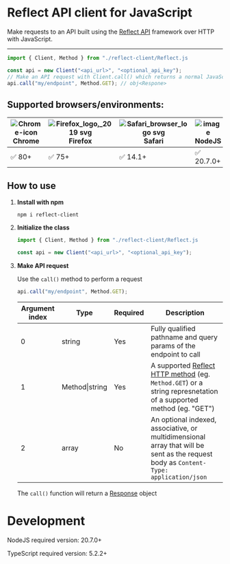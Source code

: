 # Reflect API client for JavaScript

Make requests to an API built using the [Reflect API](https://github.com/VictorWesterlund/reflect) framework over HTTP with JavaScript.

---

```js
import { Client, Method } from "./reflect-client/Reflect.js

const api = new Client("<api_url>", "<optional_api_key");
// Make an API request with Client.call() which returns a normal JavaScript Response object
api.call("my/endpoint", Method.GET); // obj<Respone>
```

## Supported browsers/environments:
![Chrome-icon](https://user-images.githubusercontent.com/35688133/230028928-dca1467d-8c63-4e69-9524-78e5751eaf24.png)<br>Chrome|![Firefox_logo,_2019 svg](https://user-images.githubusercontent.com/35688133/230029200-624d0126-9640-4b78-9eb5-a2e4be4e51be.png)<br>Firefox|![Safari_browser_logo svg](https://user-images.githubusercontent.com/35688133/230029381-e7162ba1-e9ef-4b34-803f-043b5d16d365.png)<br>Safari|![image](https://github.com/VictorWesterlund/reflect-client-js/assets/35688133/36ac25a9-cc69-415b-b3c8-7f328d80c16d)<br>NodeJS|![deno](https://github.com/VictorWesterlund/reflect-client-js/assets/35688133/beb98cb4-702b-45f1-a496-1aa66ef97130)<br>Deno
--|--|--|--|--
✅ 80+|✅ 75+|✅ 14.1+|✅ 20.7.0+|✅ 1.37.0+

## How to use

1. **Install with npm**

   ```
   npm i reflect-client
   ```
   
2. **Initialize the class**

   ```js
   import { Client, Method } from "./reflect-client/Reflect.js

   const api = new Client("<api_url>", "<optional_api_key");
   ```
   
3. **Make API request**

   Use the `call()` method to perform a request
   
   ```js
   api.call("my/endpoint", Method.GET);
   ```
   
   Argument index|Type|Required|Description
   --|--|--|--
   0|string|Yes|Fully qualified pathname and query params of the endpoint to call
   1|Method\|string|Yes|A supported [Reflect HTTP method](https://github.com/VictorWesterlund/reflect/wiki/Supported-technologies#http-request-methods) (eg. `Method.GET`) or a string represnetation of a supported method (eg. "GET")
   2|array|No|An optional indexed, associative, or multidimensional array that will be sent as the request body as `Content-Type: application/json`
   
   The `call()` function will return a [Response](https://developer.mozilla.org/en-US/docs/Web/API/Response) object

# Development

NodeJS required version: 20.7.0+

TypeScript required version: 5.2.2+
